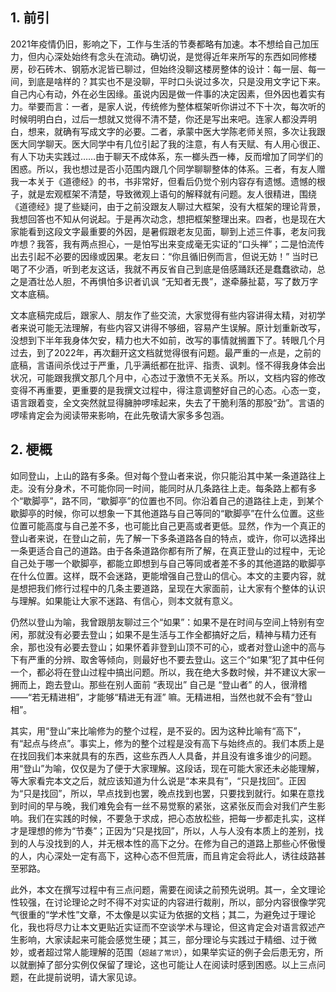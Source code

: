 ## 1. 前引

2021年疫情仍旧，影响之下，工作与生活的节奏都略有加速。本不想给自己加压力，但内心深处始终有念头在流动。确切说，是觉得近年来所写的东西如同修楼房，砂石砖木、钢筋水泥皆已聊过，但始终没聊这楼房整体的设计：每一层、每一间，到底是啥样的？其实也不是没聊，平时口头说过多次，只是没用文字记下来。自己内心有动，外在必生因缘。虽说内因是做一件事的决定因素，但外因也着实有力。举要而言：一者，是家人说，传统修为整体框架听你讲过不下十次，每次听的时候明明白白，过后一想就又觉得不清不楚，你还是写出来吧。连家人都没弄明白，想来，就确有写成文字的必要。二者，承蒙中医大学陈老师关照，多次让我跟医大同学聊天。医大同学中有几位引起了我的注意，有人有天赋、有人用心很正、有人下功夫实践过……由于聊天不成体系，东一榔头西一棒，反而增加了同学们的困惑。所以，我也想过是否小范围内跟几个同学聊聊整体的体系。三者，有友人赠我一本关于《道德经》的书，书非常好，但看后仍觉个别内容存有遗憾。遗憾的根子，就是宏观框架不清楚，导致微观上语句的解释就有问题。友人很精进，围绕《道德经》提了些疑问，由于之前没跟友人聊过大框架，没有大框架的理论背景，我想回答也不知从何说起。于是再次动念，想把框架整理出来。四者，也是现在大家能看到这段文字最重要的外因，是暑假跟老友见面，聊到上述三件事，老友问我咋想？我答，我有两点担心，一是怕写出来变成毫无实证的“口头禅”；二是怕流传出去引起不必要的因缘或因果。老友曰：“你且循旧例而言，但说无妨！” 当时已喝了不少酒，听到老友这话，我就不再反省自己到底是倍感踊跃还是蠢蠢欲动，总之是酒壮怂人胆，不再惧怕多识者讥讽 “无知者无畏”，遂牵藤扯葛，写了数万字文本底稿。

文本底稿完成后，跟家人、朋友作了些交流，大家觉得有些内容讲得太精，对初学者来说可能无法理解，有些内容又讲得不够细，容易产生误解。原计划重新改写，没想到下半年我身体欠安，精力也大不如前，改写的事情就搁置下了。转眼几个月过去，到了2022年，再次翻开这文档就觉得很有问题。最严重的一点是，之前的底稿，言语间杀伐过于严重，几乎满纸都在批评、指责、讽刺。怪不得我身体会出状况，可能跟我撰文那几个月中，心态过于激愤不无关系。所以，文档内容的修改变得不再重要，更重要的是我撰文过程中，得注意调整好自己的心态。心态一变，语言跟着变，全文突然就显得臃肿啰嗦起来，失去了干脆利落的那股“劲”。言语的啰嗦肯定会为阅读带来影响，在此先敬请大家多多包涵。

## 2. 梗概

如同登山，上山的路有多条。但对每个登山者来说，你只能沿其中某一条道路往上走。没有分身术，不可能你同一时间，能同时从几条路往上走。每条路上都有多个“歇脚亭”，路不同，“歇脚亭”的位置也不同。你沿着自己的道路往上走，到某个歇脚亭的时候，你可以想象一下其他道路与自己等同的“歇脚亭”在什么位置。这些位置可能高度与自己差不多，也可能比自己更高或者更低。显然，作为一个真正的登山者来说，在登山之前，先了解一下多条道路各自的特点，或许，你可以选择出一条更适合自己的道路。由于各条道路你都有所了解，在真正登山的过程中，无论自己处于哪一个歇脚亭，都能立即想到与自己等同或者差不多的其他道路的歇脚亭在什么位置。这样，既不会迷路，更能增强自己登山的信心。本文的主要内容，就是想把我们修行过程中的几条主要道路，呈现在大家面前，让大家有个整体的认识与理解。如果能让大家不迷路、有信心，则本文就有意义。

仍然以登山为喻，我曾跟朋友聊过三个“如果”：如果不是在时间与空间上特别有空闲，那就没有必要去登山；如果不是生活与工作全都搞好之后，精神与精力还有余，那也没有必要去登山；如果怀着非登到山顶不可的心，或者对登山途中的高与下有严重的分辨、取舍等倾向，则最好也不要去登山。这三个“如果”犯了其中任何一个，都必将在登山过程中搞出问题。所以，我在绝大多数时候，并不建议大家一拥而上，跑去登山。那些在别人面前 “表现出” 自己是 “登山者” 的人，很滑稽——“若无精进相”，才能够“精进无有涯” 嘛。无精进相，当然也就不会有“登山相”。

其实，用“登山”来比喻修为的整个过程，是不妥的。因为这种比喻有“高下”，有“起点与终点”。事实上，修为的整个过程是没有高下与始终点的。我们本质上是在找回我们本来就具有的东西，这些东西人人具备，并且没有谁多谁少的问题。用“登山”为喻，仅仅是为了便于大家理解。这段话，现在可能大家还未必能理解，等大家看完本文之后，就应该知道为什么说是“本来具有”，“只是找回”。正因为“只是找回”，所以，早点找到也罢，晚点找到也罢，只要找到就行。如果在意找到时间的早与晚，我们难免会有一丝不易觉察的紧张，这紧张反而会对我们产生影响。我们在实践的时候，不要急于求成，把心态放松些，把每一步都走扎实，这样才是理想的修为“节奏”；正因为“只是找回”，所以，人与人没有本质上的差别，找到的人与没找到的人，并无根本性的高下之分。在修为自己的道路上那些心怀傲慢的人，内心深处一定有高下，这种心态不但荒唐，而且肯定会将此人，诱往歧路甚至邪路。

此外，本文在撰写过程中有三点问题，需要在阅读之前预先说明。其一，全文理论性较强，在讨论理论之时不得不对实证的内容进行裁削，所以，部分内容很像学究气很重的“学术性”文章，不太像是以实证为依据的文档；其二，为避免过于理论化，我也将尽力让本文更贴近实证而不空谈学术与理论，但这肯定会对语言叙述产生影响，大家读起来可能会感觉生硬；其三，部分理论与实践过于精细、过于微妙，或者超过常人能理解的范围（`超越了常识`），如果举实证的例子会后患无穷，所以就删掉了部分实例仅保留了理论，这也可能让人在阅读时感到困惑。以上三点问题，在此提前说明，请大家见谅。